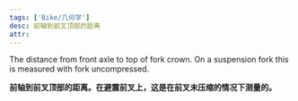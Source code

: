 ```yaml
---
tags: ['Bike/几何学']
desc: 前轴到前叉顶部的距离
attr: 
---
```


The distance from front axle to top of fork crown. On a suspension fork this is measured with fork uncompressed.

**前轴到前叉顶部的距离。在避震前叉上，这是在前叉未压缩的情况下测量的。**
